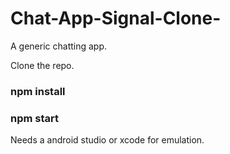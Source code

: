 # Chat-App-Signal-Clone-
A generic chatting app.


Clone the repo.

### npm install

### npm start

Needs a android studio or xcode for emulation.
